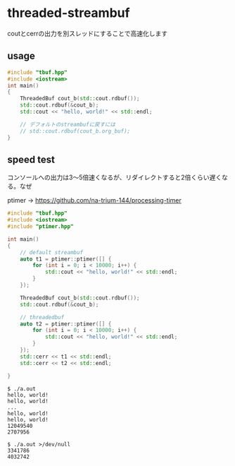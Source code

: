 # threaded-streambuf
coutとcerrの出力を別スレッドにすることで高速化します

## usage
```c++
#include "tbuf.hpp"
#include <iostream>
int main()
{
    ThreadedBuf cout_b(std::cout.rdbuf());
    std::cout.rdbuf(&cout_b);
    std::cout << "hello, world!" << std::endl;

    // デフォルトのstreambufに戻すには
    // std::cout.rdbuf(cout_b.org_buf);
}

```

## speed test

コンソールへの出力は3〜5倍速くなるが、リダイレクトすると2倍くらい遅くなる。なぜ


ptimer → https://github.com/na-trium-144/processing-timer

```c++
#include "tbuf.hpp"
#include <iostream>
#include "ptimer.hpp"

int main()
{
    // default streambuf
    auto t1 = ptimer::ptimer([] {
        for (int i = 0; i < 10000; i++) {
            std::cout << "hello, world!" << std::endl;
        }
    });

    ThreadedBuf cout_b(std::cout.rdbuf());
    std::cout.rdbuf(&cout_b);

    // threadedbuf
    auto t2 = ptimer::ptimer([] {
        for (int i = 0; i < 10000; i++) {
            std::cout << "hello, world!" << std::endl;
        }
    });
    std::cerr << t1 << std::endl;
    std::cerr << t2 << std::endl;

}
```

```
$ ./a.out
hello, world!
hello, world!
...
hello, world!
hello, world!
12049540
2707956

$ ./a.out >/dev/null
3341786
4032742
```


